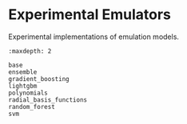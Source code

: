 # Experimental Emulators

Experimental implementations of emulation models.

```{toctree}
:maxdepth: 2

base
ensemble
gradient_boosting
lightgbm
polynomials
radial_basis_functions
random_forest
svm
```
